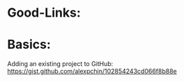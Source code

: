 # Good-Links:

# Basics:

Adding an existing project to GitHub: https://gist.github.com/alexpchin/102854243cd066f8b88e
